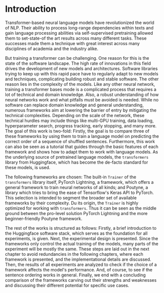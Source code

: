 # Introduction

Transformer-based neural language models have revolutionized the world of NLP.
Their ability to process long-range dependencies within texts and gain language processing abilities via self-supervised pretraining allowed them to set-state-of the art results across many different tasks.
These successes made them a technique with great interest across many disciplines of academia and the industry alike.

But training a transformer can be challenging.
One reason for this is the state of the software landscape.
The high rate of innovations in this field drives the development of new models and architectures.
Software libraries trying to keep up with this rapid pace have to regularly adapt to new models and techniques, complicating building robust and stable software.
The other reason lies in the complexity of the models.
Like any other neural network, training a transformer bases mode is a complicated process that requires a lot of technical and domain knowledge.
Also, a robust understanding of how neural networks work and what pitfalls must be avoided is needed.
While no software can replace domain knowledge and general understanding, numerous frameworks aim at lowering the barrier of entry by mitigating the technical complexities.
Depending on the scale of the network, these technical hurdles may include things like multi-GPU training, data loading, hyperparameter search, progress tracking, early stopping, and many more.
The goal of this work is two-fold: Firstly, the goal is to compare three of these frameworks by using them to train a language model on predicting the correct order of a sequence of shuffled sentences.
Furthermore, this work can also be seen as a tutorial that guides through the basic features of each framework and shows how to adapt them to work with language models.
As the underlying source of pretrained language models, the `transformers` library from Huggingface, which has become the de-facto standard for these models, is used.

The following frameworks are chosen: The built-in `Trainer` of the `transformers` library itself, PyTorch Lightning, a framework, which offers a general framework to train neural networks of all kinds; and Poutyne, a library which tries to bring the ease of Tensorflow's Keras API to PyTorch.
This selection is intended to segment the broader set of available frameworks by their complexity. Du its origin, the `Trainer` is highly optimized for working with `transformers`. Thus it can be seen as the middle ground between the pro-level solution PyTorch Lightning and the more beginner-friendly Poutyne framework.

The rest of the works is structured as follows:
Firstly, a brief introduction to the Huggingface software stack, which serves as the foundation for all experiments, is given.
Next, the experimental design is presented. Since the frameworks only control the actual training of the models, many parts of the experiment will be mostly the same.
These steps are laid out in the next chapter to avoid redundancies in the following chapters, where each framework is presented, and the implementational details are discussed.
Then, the results of all experiments are analyzed to check if the choice of a framework affects the model's performance. And, of course, to see if the sentence ordering works in general.
Finally, we end with a concluding comparison of the frameworks carving out their strengths and weaknesses and discussing their different potential for specific use cases.
